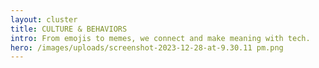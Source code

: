 ```yaml
---
layout: cluster
title: CULTURE & BEHAVIORS
intro: From emojis to memes, we connect and make meaning with tech.
hero: /images/uploads/screenshot-2023-12-28-at-9.30.11 pm.png
---
```

